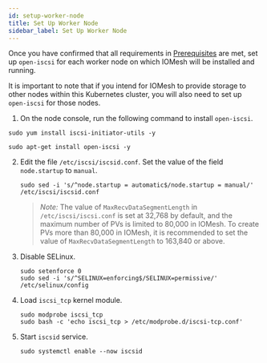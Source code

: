```yaml
---
id: setup-worker-node
title: Set Up Worker Node
sidebar_label: Set Up Worker Node
---
```


Once you have confirmed that all requirements in [Prerequisites](../deploy-iomesh-cluster/prerequisites) are met, set up `open-iscsi` for each worker node on which IOMesh will be installed and running. 

It is important to note that if you intend for IOMesh to provide storage to other nodes within this Kubernetes cluster, you will also need to set up `open-iscsi` for those nodes.

1. On the node console, run the following command to install `open-iscsi`.

<!--DOCUSAURUS_CODE_TABS-->

<!--RHEL/CentOS-->

```shell
sudo yum install iscsi-initiator-utils -y
```

<!--Ubuntu-->

```shell
sudo apt-get install open-iscsi -y
```

<!--END_DOCUSAURUS_CODE_TABS-->

2. Edit the file `/etc/iscsi/iscsid.conf`. Set the value of the field `node.startup` to `manual`.

    ```shell
    sudo sed -i 's/^node.startup = automatic$/node.startup = manual/' /etc/iscsi/iscsid.conf
    ```
    > _Note:_
    > The value of `MaxRecvDataSegmentLength` in `/etc/iscsi/iscsi.conf` is set at 32,768 by default, and the maximum number of PVs is limited to 80,000 in IOMesh. To create PVs more than 80,000 in IOMesh, it is recommended to set the value of `MaxRecvDataSegmentLength` to 163,840 or above.
    
3. Disable SELinux.

    ```shell
    sudo setenforce 0
    sudo sed -i 's/^SELINUX=enforcing$/SELINUX=permissive/' /etc/selinux/config
    ```

4. Load `iscsi_tcp` kernel module.

    ```shell
    sudo modprobe iscsi_tcp
    sudo bash -c 'echo iscsi_tcp > /etc/modprobe.d/iscsi-tcp.conf'
    ```

5. Start `iscsid` service.

    ```shell
    sudo systemctl enable --now iscsid
    ```



